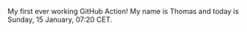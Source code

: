 My first ever working GitHub Action!
My name is Thomas and today is Sunday, 15 January, 07:20 CET. 
